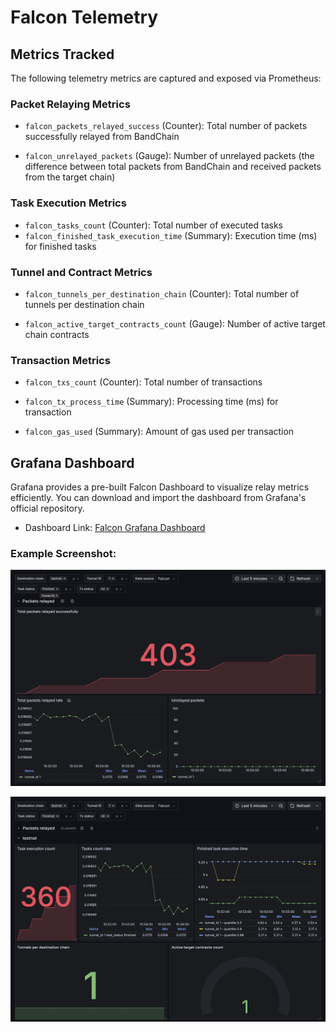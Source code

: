 # Falcon Telemetry

## Metrics Tracked

The following telemetry metrics are captured and exposed via Prometheus:

### Packet Relaying Metrics

- `falcon_packets_relayed_success` (Counter): Total number of packets successfully relayed from BandChain

- `falcon_unrelayed_packets` (Gauge): Number of unrelayed packets (the difference between total packets from BandChain and received packets from the target chain)

### Task Execution Metrics

- `falcon_tasks_count` (Counter): Total number of executed tasks
- `falcon_finished_task_execution_time` (Summary): Execution time (ms) for finished tasks

### Tunnel and Contract Metrics 
- `falcon_tunnels_per_destination_chain` (Counter): Total number of tunnels per destination chain

- `falcon_active_target_contracts_count` (Gauge): Number of active target chain contracts

### Transaction Metrics
- `falcon_txs_count` (Counter): Total number of transactions

- `falcon_tx_process_time` (Summary): Processing time (ms) for transaction

- `falcon_gas_used` (Summary): Amount of gas used per transaction

## Grafana Dashboard
Grafana provides a pre-built Falcon Dashboard to visualize relay metrics efficiently. You can download and import the dashboard from Grafana's official repository.


- Dashboard Link: [Falcon Grafana Dashboard](https://grafana.com/grafana/dashboards/23038-falcon/)

### Example Screenshot:
![Packets Relayed Panel](example-packets-relayed.png)

![Destination Chain Panel](example-destination-chain.png)
